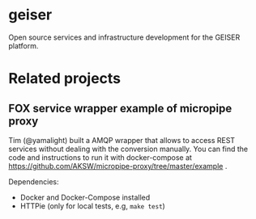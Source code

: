 # geiser
Open source services and infrastructure development for the GEISER platform.

# Related projects
## FOX service wrapper example of micropipe proxy
Tim (@yamalight) built a AMQP wrapper that allows to access REST services without dealing with the conversion manually. You can find the code and instructions to run it with docker-compose at https://github.com/AKSW/micropipe-proxy/tree/master/example . 

Dependencies:
 - Docker and Docker-Compose installed
 - HTTPie (only for local tests, e.g, `make test`)
